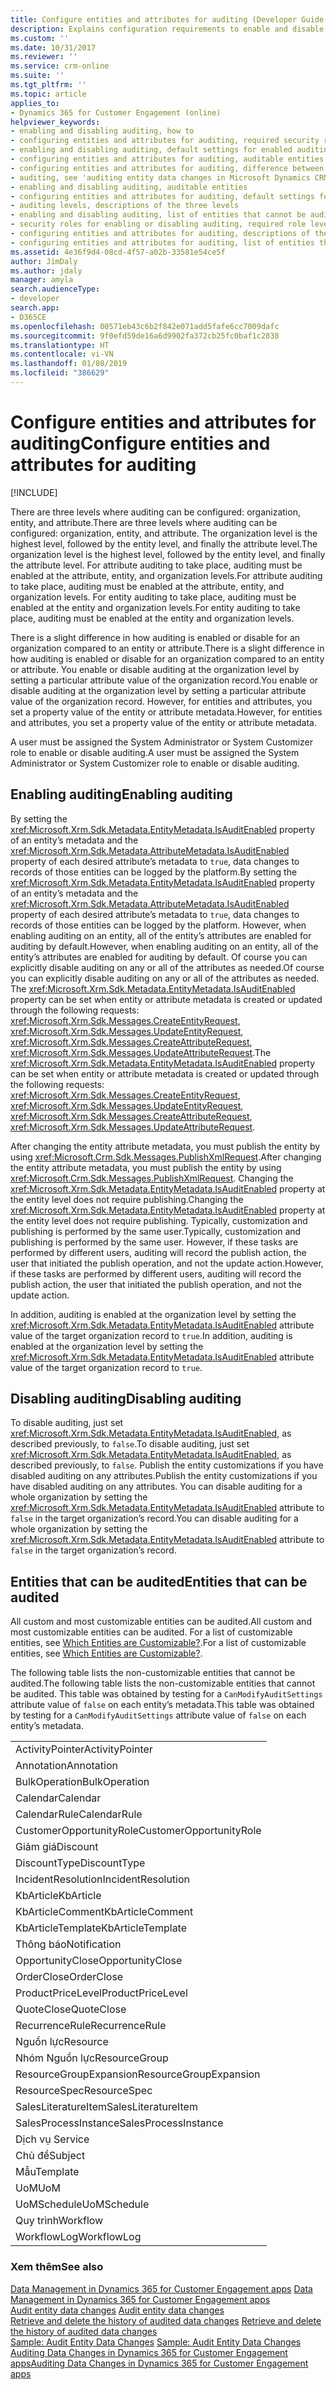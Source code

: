 ```yaml
---
title: Configure entities and attributes for auditing (Developer Guide for Dynamics 365 for Customer Engagement apps) | MicrosoftDocs
description: Explains configuration requirements to enable and disable auditing of entities and their attributes.
ms.custom: ''
ms.date: 10/31/2017
ms.reviewer: ''
ms.service: crm-online
ms.suite: ''
ms.tgt_pltfrm: ''
ms.topic: article
applies_to:
- Dynamics 365 for Customer Engagement (online)
helpviewer_keywords:
- enabling and disabling auditing, how to
- configuring entities and attributes for auditing, required security roles for enabling or disabling auditing
- enabling and disabling auditing, default settings for enabled auditing
- configuring entities and attributes for auditing, auditable entities
- configuring entities and attributes for auditing, difference between enabling for different levels
- auditing, see 'auditing entity data changes in Microsoft Dynamics CRM'
- enabling and disabling auditing, auditable entities
- configuring entities and attributes for auditing, default settings for enabled auditing
- auditing levels, descriptions of the three levels
- enabling and disabling auditing, list of entities that cannot be audited
- security roles for enabling or disabling auditing, required role levels
- configuring entities and attributes for auditing, descriptions of the three auditing levels
- configuring entities and attributes for auditing, list of entities that cannot be audited
ms.assetid: 4e36f9d4-08cd-4f57-a02b-33581e54ce5f
author: JimDaly
ms.author: jdaly
manager: amyla
search.audienceType:
- developer
search.app:
- D365CE
ms.openlocfilehash: 00571eb43c6b2f842e071add5fafe6cc7009dafc
ms.sourcegitcommit: 9f0efd59de16a6d9902fa372cb25fc0baf1c2838
ms.translationtype: HT
ms.contentlocale: vi-VN
ms.lasthandoff: 01/08/2019
ms.locfileid: "386629"
---
```

# <a name="configure-entities-and-attributes-for-auditing"></a><span data-ttu-id="1f5b5-103">Configure entities and attributes for auditing</span><span class="sxs-lookup"><span data-stu-id="1f5b5-103">Configure entities and attributes for auditing</span></span>

[!INCLUDE[](../includes/cc_applies_to_update_9_0_0.md)]

<span data-ttu-id="1f5b5-104">There are three levels where auditing can be configured: organization, entity, and attribute.</span><span class="sxs-lookup"><span data-stu-id="1f5b5-104">There are three levels where auditing can be configured: organization, entity, and attribute.</span></span> <span data-ttu-id="1f5b5-105">The organization level is the highest level, followed by the entity level, and finally the attribute level.</span><span class="sxs-lookup"><span data-stu-id="1f5b5-105">The organization level is the highest level, followed by the entity level, and finally the attribute level.</span></span> <span data-ttu-id="1f5b5-106">For attribute auditing to take place, auditing must be enabled at the attribute, entity, and organization levels.</span><span class="sxs-lookup"><span data-stu-id="1f5b5-106">For attribute auditing to take place, auditing must be enabled at the attribute, entity, and organization levels.</span></span> <span data-ttu-id="1f5b5-107">For entity auditing to take place, auditing must be enabled at the entity and organization levels.</span><span class="sxs-lookup"><span data-stu-id="1f5b5-107">For entity auditing to take place, auditing must be enabled at the entity and organization levels.</span></span>  
  
 <span data-ttu-id="1f5b5-108">There is a slight difference in how auditing is enabled or disable for an organization compared to an entity or attribute.</span><span class="sxs-lookup"><span data-stu-id="1f5b5-108">There is a slight difference in how auditing is enabled or disable for an organization compared to an entity or attribute.</span></span> <span data-ttu-id="1f5b5-109">You enable or disable auditing at the organization level by setting a particular attribute value of the organization record.</span><span class="sxs-lookup"><span data-stu-id="1f5b5-109">You enable or disable auditing at the organization level by setting a particular attribute value of the organization record.</span></span> <span data-ttu-id="1f5b5-110">However, for entities and attributes, you set a property value of the entity or attribute metadata.</span><span class="sxs-lookup"><span data-stu-id="1f5b5-110">However, for entities and attributes, you set a property value of the entity or attribute metadata.</span></span>  
  
 <span data-ttu-id="1f5b5-111">A user must be assigned the System Administrator or System Customizer role to enable or disable auditing.</span><span class="sxs-lookup"><span data-stu-id="1f5b5-111">A user must be assigned the System Administrator or System Customizer role to enable or disable auditing.</span></span>  
  
## <a name="enabling-auditing"></a><span data-ttu-id="1f5b5-112">Enabling auditing</span><span class="sxs-lookup"><span data-stu-id="1f5b5-112">Enabling auditing</span></span>  
 <span data-ttu-id="1f5b5-113">By setting the <xref:Microsoft.Xrm.Sdk.Metadata.EntityMetadata.IsAuditEnabled> property of an entity’s metadata and the <xref:Microsoft.Xrm.Sdk.Metadata.AttributeMetadata.IsAuditEnabled> property of each desired attribute’s metadata to `true`, data changes to records of those entities can be logged by the platform.</span><span class="sxs-lookup"><span data-stu-id="1f5b5-113">By setting the <xref:Microsoft.Xrm.Sdk.Metadata.EntityMetadata.IsAuditEnabled> property of an entity’s metadata and the <xref:Microsoft.Xrm.Sdk.Metadata.AttributeMetadata.IsAuditEnabled> property of each desired attribute’s metadata to `true`, data changes to records of those entities can be logged by the platform.</span></span> <span data-ttu-id="1f5b5-114">However, when enabling auditing on an entity, all of the entity’s attributes are enabled for auditing by default.</span><span class="sxs-lookup"><span data-stu-id="1f5b5-114">However, when enabling auditing on an entity, all of the entity’s attributes are enabled for auditing by default.</span></span> <span data-ttu-id="1f5b5-115">Of course you can explicitly disable auditing on any or all of the attributes as needed.</span><span class="sxs-lookup"><span data-stu-id="1f5b5-115">Of course you can explicitly disable auditing on any or all of the attributes as needed.</span></span> <span data-ttu-id="1f5b5-116">The <xref:Microsoft.Xrm.Sdk.Metadata.EntityMetadata.IsAuditEnabled> property can be set when entity or attribute metadata is created or updated through the following requests: <xref:Microsoft.Xrm.Sdk.Messages.CreateEntityRequest>, <xref:Microsoft.Xrm.Sdk.Messages.UpdateEntityRequest>, <xref:Microsoft.Xrm.Sdk.Messages.CreateAttributeRequest>, <xref:Microsoft.Xrm.Sdk.Messages.UpdateAttributeRequest>.</span><span class="sxs-lookup"><span data-stu-id="1f5b5-116">The <xref:Microsoft.Xrm.Sdk.Metadata.EntityMetadata.IsAuditEnabled> property can be set when entity or attribute metadata is created or updated through the following requests: <xref:Microsoft.Xrm.Sdk.Messages.CreateEntityRequest>, <xref:Microsoft.Xrm.Sdk.Messages.UpdateEntityRequest>, <xref:Microsoft.Xrm.Sdk.Messages.CreateAttributeRequest>, <xref:Microsoft.Xrm.Sdk.Messages.UpdateAttributeRequest>.</span></span>  
  
 <span data-ttu-id="1f5b5-117">After changing the entity attribute metadata, you must publish the entity by using <xref:Microsoft.Crm.Sdk.Messages.PublishXmlRequest>.</span><span class="sxs-lookup"><span data-stu-id="1f5b5-117">After changing the entity attribute metadata, you must publish the entity by using <xref:Microsoft.Crm.Sdk.Messages.PublishXmlRequest>.</span></span> <span data-ttu-id="1f5b5-118">Changing the <xref:Microsoft.Xrm.Sdk.Metadata.EntityMetadata.IsAuditEnabled> property at the entity level does not require publishing.</span><span class="sxs-lookup"><span data-stu-id="1f5b5-118">Changing the <xref:Microsoft.Xrm.Sdk.Metadata.EntityMetadata.IsAuditEnabled> property at the entity level does not require publishing.</span></span> <span data-ttu-id="1f5b5-119">Typically, customization and publishing is performed by the same user.</span><span class="sxs-lookup"><span data-stu-id="1f5b5-119">Typically, customization and publishing is performed by the same user.</span></span> <span data-ttu-id="1f5b5-120">However, if these tasks are performed by different users, auditing will record the publish action, the user that initiated the publish operation, and not the update action.</span><span class="sxs-lookup"><span data-stu-id="1f5b5-120">However, if these tasks are performed by different users, auditing will record the publish action, the user that initiated the publish operation, and not the update action.</span></span>  
  
 <span data-ttu-id="1f5b5-121">In addition, auditing is enabled at the organization level by setting the <xref:Microsoft.Xrm.Sdk.Metadata.EntityMetadata.IsAuditEnabled> attribute value of the target organization record to `true`.</span><span class="sxs-lookup"><span data-stu-id="1f5b5-121">In addition, auditing is enabled at the organization level by setting the <xref:Microsoft.Xrm.Sdk.Metadata.EntityMetadata.IsAuditEnabled> attribute value of the target organization record to `true`.</span></span>  
  
## <a name="disabling-auditing"></a><span data-ttu-id="1f5b5-122">Disabling auditing</span><span class="sxs-lookup"><span data-stu-id="1f5b5-122">Disabling auditing</span></span>  
 <span data-ttu-id="1f5b5-123">To disable auditing, just set <xref:Microsoft.Xrm.Sdk.Metadata.EntityMetadata.IsAuditEnabled>, as described previously, to `false`.</span><span class="sxs-lookup"><span data-stu-id="1f5b5-123">To disable auditing, just set <xref:Microsoft.Xrm.Sdk.Metadata.EntityMetadata.IsAuditEnabled>, as described previously, to `false`.</span></span> <span data-ttu-id="1f5b5-124">Publish the entity customizations if you have disabled auditing on any attributes.</span><span class="sxs-lookup"><span data-stu-id="1f5b5-124">Publish the entity customizations if you have disabled auditing on any attributes.</span></span> <span data-ttu-id="1f5b5-125">You can disable auditing for a whole organization by setting the <xref:Microsoft.Xrm.Sdk.Metadata.EntityMetadata.IsAuditEnabled> attribute to `false` in the target organization’s record.</span><span class="sxs-lookup"><span data-stu-id="1f5b5-125">You can disable auditing for a whole organization by setting the <xref:Microsoft.Xrm.Sdk.Metadata.EntityMetadata.IsAuditEnabled> attribute to `false` in the target organization’s record.</span></span>  
  
## <a name="entities-that-can-be-audited"></a><span data-ttu-id="1f5b5-126">Entities that can be audited</span><span class="sxs-lookup"><span data-stu-id="1f5b5-126">Entities that can be audited</span></span>  
 <span data-ttu-id="1f5b5-127">All custom and most customizable entities can be audited.</span><span class="sxs-lookup"><span data-stu-id="1f5b5-127">All custom and most customizable entities can be audited.</span></span> <span data-ttu-id="1f5b5-128">For a list of customizable entities, see [Which Entities are Customizable?](which-entities-are-customizable.md).</span><span class="sxs-lookup"><span data-stu-id="1f5b5-128">For a list of customizable entities, see [Which Entities are Customizable?](which-entities-are-customizable.md).</span></span>  
  
 <span data-ttu-id="1f5b5-129">The following table lists the non-customizable entities that cannot be audited.</span><span class="sxs-lookup"><span data-stu-id="1f5b5-129">The following table lists the non-customizable entities that cannot be audited.</span></span> <span data-ttu-id="1f5b5-130">This table was obtained by testing for a `CanModifyAuditSettings` attribute value of `false` on each entity’s metadata.</span><span class="sxs-lookup"><span data-stu-id="1f5b5-130">This table was obtained by testing for a `CanModifyAuditSettings` attribute value of `false` on each entity’s metadata.</span></span>  
  
||  
|-|  
|<span data-ttu-id="1f5b5-131">ActivityPointer</span><span class="sxs-lookup"><span data-stu-id="1f5b5-131">ActivityPointer</span></span>|  
|<span data-ttu-id="1f5b5-132">Annotation</span><span class="sxs-lookup"><span data-stu-id="1f5b5-132">Annotation</span></span>|  
|<span data-ttu-id="1f5b5-133">BulkOperation</span><span class="sxs-lookup"><span data-stu-id="1f5b5-133">BulkOperation</span></span>|  
|<span data-ttu-id="1f5b5-134">Calendar</span><span class="sxs-lookup"><span data-stu-id="1f5b5-134">Calendar</span></span>|  
|<span data-ttu-id="1f5b5-135">CalendarRule</span><span class="sxs-lookup"><span data-stu-id="1f5b5-135">CalendarRule</span></span>|  
|<span data-ttu-id="1f5b5-136">CustomerOpportunityRole</span><span class="sxs-lookup"><span data-stu-id="1f5b5-136">CustomerOpportunityRole</span></span>|  
|<span data-ttu-id="1f5b5-137">Giảm giá</span><span class="sxs-lookup"><span data-stu-id="1f5b5-137">Discount</span></span>|  
|<span data-ttu-id="1f5b5-138">DiscountType</span><span class="sxs-lookup"><span data-stu-id="1f5b5-138">DiscountType</span></span>|  
|<span data-ttu-id="1f5b5-139">IncidentResolution</span><span class="sxs-lookup"><span data-stu-id="1f5b5-139">IncidentResolution</span></span>|  
|<span data-ttu-id="1f5b5-140">KbArticle</span><span class="sxs-lookup"><span data-stu-id="1f5b5-140">KbArticle</span></span>|  
|<span data-ttu-id="1f5b5-141">KbArticleComment</span><span class="sxs-lookup"><span data-stu-id="1f5b5-141">KbArticleComment</span></span>|  
|<span data-ttu-id="1f5b5-142">KbArticleTemplate</span><span class="sxs-lookup"><span data-stu-id="1f5b5-142">KbArticleTemplate</span></span>|  
|<span data-ttu-id="1f5b5-143">Thông báo</span><span class="sxs-lookup"><span data-stu-id="1f5b5-143">Notification</span></span>|  
|<span data-ttu-id="1f5b5-144">OpportunityClose</span><span class="sxs-lookup"><span data-stu-id="1f5b5-144">OpportunityClose</span></span>|  
|<span data-ttu-id="1f5b5-145">OrderClose</span><span class="sxs-lookup"><span data-stu-id="1f5b5-145">OrderClose</span></span>|  
|<span data-ttu-id="1f5b5-146">ProductPriceLevel</span><span class="sxs-lookup"><span data-stu-id="1f5b5-146">ProductPriceLevel</span></span>|  
|<span data-ttu-id="1f5b5-147">QuoteClose</span><span class="sxs-lookup"><span data-stu-id="1f5b5-147">QuoteClose</span></span>|  
|<span data-ttu-id="1f5b5-148">RecurrenceRule</span><span class="sxs-lookup"><span data-stu-id="1f5b5-148">RecurrenceRule</span></span>|  
|<span data-ttu-id="1f5b5-149">Nguồn lực</span><span class="sxs-lookup"><span data-stu-id="1f5b5-149">Resource</span></span>|  
|<span data-ttu-id="1f5b5-150">Nhóm Nguồn lực</span><span class="sxs-lookup"><span data-stu-id="1f5b5-150">ResourceGroup</span></span>|  
|<span data-ttu-id="1f5b5-151">ResourceGroupExpansion</span><span class="sxs-lookup"><span data-stu-id="1f5b5-151">ResourceGroupExpansion</span></span>|  
|<span data-ttu-id="1f5b5-152">ResourceSpec</span><span class="sxs-lookup"><span data-stu-id="1f5b5-152">ResourceSpec</span></span>|  
|<span data-ttu-id="1f5b5-153">SalesLiteratureItem</span><span class="sxs-lookup"><span data-stu-id="1f5b5-153">SalesLiteratureItem</span></span>|  
|<span data-ttu-id="1f5b5-154">SalesProcessInstance</span><span class="sxs-lookup"><span data-stu-id="1f5b5-154">SalesProcessInstance</span></span>|  
|<span data-ttu-id="1f5b5-155">Dịch vụ </span><span class="sxs-lookup"><span data-stu-id="1f5b5-155">Service</span></span>|  
|<span data-ttu-id="1f5b5-156">Chủ đề</span><span class="sxs-lookup"><span data-stu-id="1f5b5-156">Subject</span></span>|  
|<span data-ttu-id="1f5b5-157">Mẫu</span><span class="sxs-lookup"><span data-stu-id="1f5b5-157">Template</span></span>|  
|<span data-ttu-id="1f5b5-158">UoM</span><span class="sxs-lookup"><span data-stu-id="1f5b5-158">UoM</span></span>|  
|<span data-ttu-id="1f5b5-159">UoMSchedule</span><span class="sxs-lookup"><span data-stu-id="1f5b5-159">UoMSchedule</span></span>|  
|<span data-ttu-id="1f5b5-160">Quy trình</span><span class="sxs-lookup"><span data-stu-id="1f5b5-160">Workflow</span></span>|  
|<span data-ttu-id="1f5b5-161">WorkflowLog</span><span class="sxs-lookup"><span data-stu-id="1f5b5-161">WorkflowLog</span></span>|  
  
### <a name="see-also"></a><span data-ttu-id="1f5b5-162">Xem thêm</span><span class="sxs-lookup"><span data-stu-id="1f5b5-162">See also</span></span>  
 <span data-ttu-id="1f5b5-163">[Data Management in Dynamics 365 for Customer Engagement apps](manage-data.md) </span><span class="sxs-lookup"><span data-stu-id="1f5b5-163">[Data Management in Dynamics 365 for Customer Engagement apps](manage-data.md) </span></span>  
 <span data-ttu-id="1f5b5-164">[Audit entity data changes](audit-entity-data-changes.md) </span><span class="sxs-lookup"><span data-stu-id="1f5b5-164">[Audit entity data changes](audit-entity-data-changes.md) </span></span>  
 <span data-ttu-id="1f5b5-165">[Retrieve and delete the history of audited data changes](retrieve-and-delete-the-history-of-audited-data-changes.md) </span><span class="sxs-lookup"><span data-stu-id="1f5b5-165">[Retrieve and delete the history of audited data changes](retrieve-and-delete-the-history-of-audited-data-changes.md) </span></span>  
 <span data-ttu-id="1f5b5-166">[Sample: Audit Entity Data Changes](sample-audit-entity-data-changes.md) </span><span class="sxs-lookup"><span data-stu-id="1f5b5-166">[Sample: Audit Entity Data Changes](sample-audit-entity-data-changes.md) </span></span>  
 [<span data-ttu-id="1f5b5-167">Auditing Data Changes in Dynamics 365 for Customer Engagement apps</span><span class="sxs-lookup"><span data-stu-id="1f5b5-167">Auditing Data Changes in Dynamics 365 for Customer Engagement apps</span></span>](audit-entity-data-changes.md)
